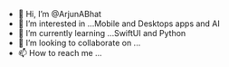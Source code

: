 - 👋 Hi, I’m @ArjunABhat
- 👀 I’m interested in ...Mobile and Desktops apps and AI
- 🌱 I’m currently learning ...SwiftUI and Python
- 💞️ I’m looking to collaborate on ...
- 📫 How to reach me ...

<!---
ArjunABhat/ArjunABhat is a ✨ special ✨ repository because its `README.md` (this file) appears on your GitHub profile.
You can click the Preview link to take a look at your changes.
--->
